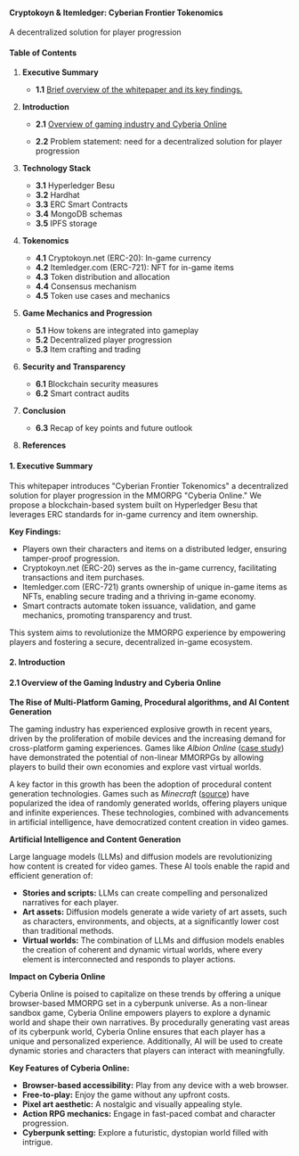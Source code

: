 #### Cryptokoyn & Itemledger: Cyberian Frontier Tokenomics

A decentralized solution for player progression

#### Table of Contents

1. **Executive Summary**
   - **1.1** <a target='_top' href='https://github.com/underpostnet/engine/blob/master/hardhat/white-paper.md#1.1-executive-summary'>Brief overview of the whitepaper and its key findings.</a>
2. **Introduction**

   - **2.1** <a target='_top' href='https://github.com/underpostnet/engine/blob/master/hardhat/white-paper.md#2.1-overview-of-the-gaming-industry-and-cyberia-online'>Overview of gaming industry and Cyberia Online</a>

   - **2.2** Problem statement: need for a decentralized solution for player progression

3. **Technology Stack**
   - **3.1** Hyperledger Besu
   - **3.2** Hardhat
   - **3.3** ERC Smart Contracts
   - **3.4** MongoDB schemas
   - **3.5** IPFS storage
4. **Tokenomics**
   - **4.1** Cryptokoyn.net (ERC-20): In-game currency
   - **4.2** Itemledger.com (ERC-721): NFT for in-game items
   - **4.3** Token distribution and allocation
   - **4.4** Consensus mechanism
   - **4.5** Token use cases and mechanics
5. **Game Mechanics and Progression**
   - **5.1** How tokens are integrated into gameplay
   - **5.2** Decentralized player progression
   - **5.3** Item crafting and trading
6. **Security and Transparency**
   - **6.1** Blockchain security measures
   - **6.2** Smart contract audits
7. **Conclusion**
   - **6.3** Recap of key points and future outlook
8. **References**

#### 1. Executive Summary

This whitepaper introduces "Cyberian Frontier Tokenomics" a decentralized solution for player progression in the MMORPG "Cyberia Online." We propose a blockchain-based system built on Hyperledger Besu that leverages ERC standards for in-game currency and item ownership.

**Key Findings:**

- Players own their characters and items on a distributed ledger, ensuring tamper-proof progression.
- Cryptokoyn.net (ERC-20) serves as the in-game currency, facilitating transactions and item purchases.
- Itemledger.com (ERC-721) grants ownership of unique in-game items as NFTs, enabling secure trading and a thriving in-game economy.
- Smart contracts automate token issuance, validation, and game mechanics, promoting transparency and trust.

This system aims to revolutionize the MMORPG experience by empowering players and fostering a secure, decentralized in-game ecosystem.

#### 2. Introduction

#### 2.1 Overview of the Gaming Industry and Cyberia Online

**The Rise of Multi-Platform Gaming, Procedural algorithms, and AI Content Generation**

The gaming industry has experienced explosive growth in recent years, driven by the proliferation of mobile devices and the increasing demand for cross-platform gaming experiences. Games like _Albion Online_ (<a target="_top" href='https://www.affinitymediagroup.co/albion'>case study</a>) have demonstrated the potential of non-linear MMORPGs by allowing players to build their own economies and explore vast virtual worlds.

A key factor in this growth has been the adoption of procedural content generation technologies. Games such as _Minecraft_ (<a target="_top" href='https://www.kodeby.com/blog/post/exploring-the-impact-of-procedural-generation-in-modern-game-development-techniques'>source</a>) have popularized the idea of randomly generated worlds, offering players unique and infinite experiences. These technologies, combined with advancements in artificial intelligence, have democratized content creation in video games.

**Artificial Intelligence and Content Generation**

Large language models (LLMs) and diffusion models are revolutionizing how content is created for video games. These AI tools enable the rapid and efficient generation of:

- **Stories and scripts:** LLMs can create compelling and personalized narratives for each player.
- **Art assets:** Diffusion models generate a wide variety of art assets, such as characters, environments, and objects, at a significantly lower cost than traditional methods.
- **Virtual worlds:** The combination of LLMs and diffusion models enables the creation of coherent and dynamic virtual worlds, where every element is interconnected and responds to player actions.

**Impact on Cyberia Online**

Cyberia Online is poised to capitalize on these trends by offering a unique browser-based MMORPG set in a cyberpunk universe. As a non-linear sandbox game, Cyberia Online empowers players to explore a dynamic world and shape their own narratives. By procedurally generating vast areas of its cyberpunk world, Cyberia Online ensures that each player has a unique and personalized experience. Additionally, AI will be used to create dynamic stories and characters that players can interact with meaningfully.

**Key Features of Cyberia Online:**

- **Browser-based accessibility:** Play from any device with a web browser.
- **Free-to-play:** Enjoy the game without any upfront costs.
- **Pixel art aesthetic:** A nostalgic and visually appealing style.
- **Action RPG mechanics:** Engage in fast-paced combat and character progression.
- **Cyberpunk setting:** Explore a futuristic, dystopian world filled with intrigue.
